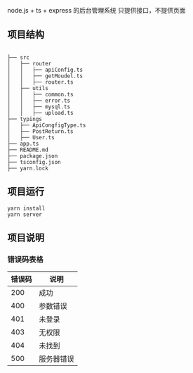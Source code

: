 node.js + ts + express 的后台管理系统 只提供接口，不提供页面

## 项目结构

```

├── src
│   ├── router
│   │   ├── apiConfig.ts
│   │   ├── getMoudel.ts
│   │   ├── router.ts
│   ├── utils
│   │   ├── common.ts
│   │   ├── error.ts
│   │   ├── mysql.ts
│   │   ├── upload.ts
├── typings
│   ├── ApiCongfigType.ts
│   ├── PostReturn.ts
│   ├── User.ts
├── app.ts
├── README.md
├── package.json
├── tsconfig.json
├── yarn.lock

```

## 项目运行

```
yarn install
yarn server
```

## 项目说明

### 错误码表格

| 错误码 | 说明    |
|-----|-------|
| 200 | 成功    |
| 400 | 参数错误  |
| 401 | 未登录   |
| 403 | 无权限   |
| 404 | 未找到   |
| 500 | 服务器错误 |





